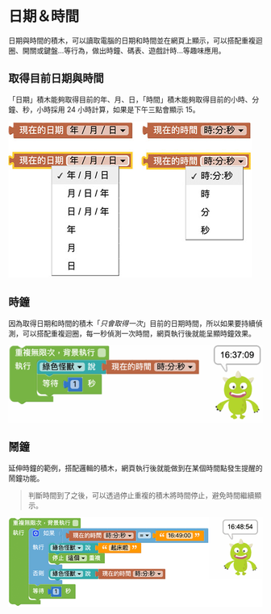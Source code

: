 # 日期＆時間

日期與時間的積木，可以讀取電腦的日期和時間並在網頁上顯示，可以搭配重複迴圈、開關或鍵盤...等行為，做出時鐘、碼表、遊戲計時...等趣味應用。

## 取得目前日期與時間

「日期」積木能夠取得目前的年、月、日，「時間」積木能夠取得目前的小時、分鐘、秒，小時採用 24 小時計算，如果是下午三點會顯示 15。

![日期＆時間](../images/zh-tw/docs/webbit/detect/time-01.jpg)

## 時鐘

因為取得日期和時間的積木「*只會取得一次*」目前的日期時間，所以如果要持續偵測，可以搭配重複迴圈，每一秒偵測一次時間，網頁執行後就能呈顯時鐘效果。

![日期＆時間](../images/zh-tw/docs/webbit/detect/time-02.gif)

## 鬧鐘

延伸時鐘的範例，搭配邏輯的積木，網頁執行後就能做到在某個時間點發生提醒的鬧鐘功能。

> 判斷時間到了之後，可以透過停止重複的積木將時間停止，避免時間繼續顯示。

![日期＆時間](../images/zh-tw/docs/webbit/detect/time-03.gif)

